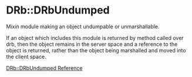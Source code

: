 # DRb::DRbUndumped

Mixin module making an object undumpable or unmarshallable.

If an object which includes this module is returned by method called over drb,
then the object remains in the server space and a reference to the object is
returned, rather than the object being marshalled and moved into the client
space.

[DRb::DRbUndumped Reference](https://ruby-doc.org/stdlib-2.5.0/libdoc/drb/rdoc/DRb::DRbUndumped.html)
